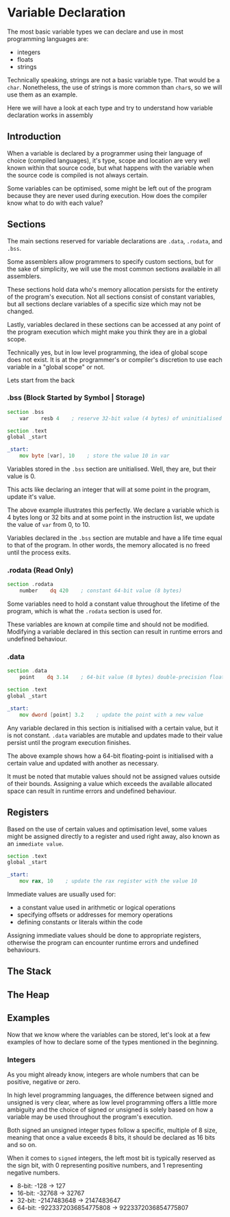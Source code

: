 # Variable Declaration

The most basic variable types we can declare and use in most programming languages are:

- integers
- floats
- strings

Technically speaking, strings are not a basic variable type. That would be a `char`. Nonetheless, the use of strings is more common than `char`s, so we will use them as an example.

Here we will have a look at each type and try to understand how variable declaration works in assembly

## Introduction

When a variable is declared by a programmer using their language of choice (compiled languages), it's type, scope and location are very well known within that source code, but what happens with the variable when the source code is compiled is not always certain.

Some variables can be optimised, some might be left out of the program because they are never used during execution. How does the compiler know what to do with each value?

## Sections

The main sections reserved for variable declarations are `.data`, `.rodata`, and `.bss`.

Some assemblers allow programmers to specify custom sections, but for the sake of simplicity, we will use the most common sections available in all assemblers.

These sections hold data who's memory allocation persists for the entirety of the program's execution. Not all sections consist of constant variables, but all sections declare variables of a specific size which may not be changed.

Lastly, variables declared in these sections can be accessed at any point of the program execution which might make you think they are in a global scope.

Technically yes, but in low level programming, the idea of global scope does not exist. It is at the programmer's or compiler's discretion to use each variable in a "global scope" or not.

Lets start from the back

### .bss (Block Started by Symbol | Storage)

```asm
section .bss
    var    resb 4    ; reserve 32-bit value (4 bytes) of uninitialised memory

section .text
global _start

_start:
    mov byte [var], 10    ; store the value 10 in var
```

Variables stored in the `.bss` section are unitialised. Well, they are, but their value is 0.

This acts like declaring an integer that will at some point in the program, update it's value.

The above example illustrates this perfectly. We declare a variable which is 4 bytes long or 32 bits and at some point in the instruction list, we update the value of `var` from 0, to 10.

Variables declared in the `.bss` section are mutable and have a life time equal to that of the program. In other words, the memory allocated is no freed until the process exits.

### .rodata (Read Only)

```asm
section .rodata
    number    dq 420    ; constant 64-bit value (8 bytes)
```

Some variables need to hold a constant value throughout the lifetime of the program, which is what the `.rodata` section is used for.

These variables are known at compile time and should not be modified. Modifying a variable declared in this section can result in runtime errors and undefined behaviour.

### .data

```asm
section .data
    point    dq 3.14    ; 64-bit value (8 bytes) double-precision floating-point

section .text
global _start

_start:
    mov dword [point] 3.2    ; update the point with a new value
```

Any variable declared in this section is initialised with a certain value, but it is not constant. `.data` variables are mutable and updates made to their value persist until the program execution finishes.

The above example shows how a 64-bit floating-point is initialised with a certain value and updated with another as necessary.

It must be noted that mutable values should not be assigned values outside of their bounds. Assigning a value which exceeds the available allocated space can result in runtime errors and undefined behaviour.

## Registers

Based on the use of certain values and optimisation level, some values might be assigned directly to a register and used right away, also known as an `immediate value`.

```asm
section .text
global _start

_start:
    mov rax, 10    ; update the rax register with the value 10
```

Immediate values are usually used for:

- a constant value used in arithmetic or logical operations
- specifying offsets or addresses for memory operations
- defining constants or literals within the code

Assigning immediate values should be done to appropriate registers, otherwise the program can encounter runtime errors and undefined behaviours.

## The Stack

## The Heap

## Examples

Now that we know where the variables can be stored, let's look at a few examples of how to declare some of the types mentioned in the beginning.

### Integers

As you might already know, integers are whole numbers that can be positive, negative or zero.

In high level programming languages, the difference between signed and unsigned is very clear, where as low level programming offers a little more ambiguity and the choice of signed or unsigned is solely based on how a variable may be used throughout the program's execution.

Both signed an unsigned integer types follow a specific, multiple of 8 size, meaning that once a value exceeds 8 bits, it should be declared as 16 bits and so on.

When it comes to `signed` integers, the left most bit is typically reserved as the sign bit, with 0 representing positive numbers, and 1 representing negative numbers.

- 8-bit: -128 -> 127
- 16-bit: -32768 -> 32767
- 32-bit: -2147483648 -> 2147483647
- 64-bit: -9223372036854775808 -> 9223372036854775807